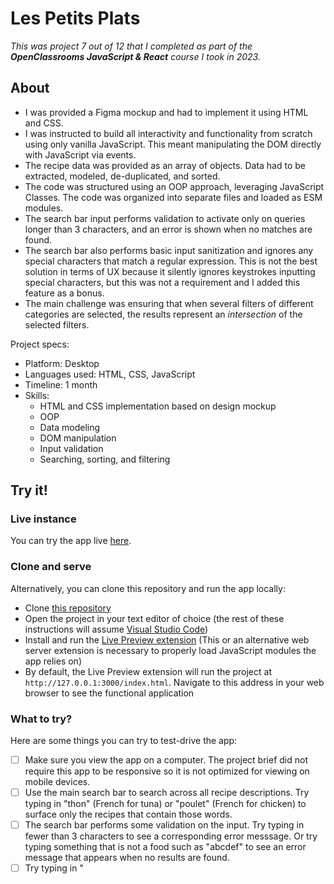 # Les Petits Plats

*This was project 7 out of 12 that I completed as part of the **OpenClassrooms JavaScript & React** course I took in 2023.*

## About

* I was provided a Figma mockup and had to implement it using HTML and CSS.
* I was instructed to build all interactivity and functionality from scratch using only vanilla JavaScript. This meant manipulating the DOM directly with JavaScript via events.
* The recipe data was provided as an array of objects. Data had to be extracted, modeled, de-duplicated, and sorted.
* The code was structured using an OOP approach, leveraging JavaScript Classes. The code was organized into separate files and loaded as ESM modules.
* The search bar input performs validation to activate only on queries longer than 3 characters, and an error is shown when no matches are found.
* The search bar also performs basic input sanitization and ignores any special characters that match a regular expression. This is not the best solution in terms of UX because it silently ignores keystrokes inputting special characters, but this was not a requirement and I added this feature as a bonus.
* The main challenge was ensuring that when several filters of different categories are selected, the results represent an _intersection_ of the selected filters.

Project specs:
* Platform: Desktop
* Languages used: HTML, CSS, JavaScript
* Timeline: 1 month
* Skills:
  * HTML and CSS implementation based on design mockup
  * OOP
  * Data modeling
  * DOM manipulation
  * Input validation
  * Searching, sorting, and filtering

## Try it!

### Live instance

You can try the app live [here](https://les-petits-plats.artembarinov.com/).

### Clone and serve

Alternatively, you can clone this repository and run the app locally:

* Clone [this repository](https://github.com/sensologica/les-petits-plats)
* Open the project in your text editor of choice (the rest of these instructions will assume [Visual Studio Code](https://code.visualstudio.com/))
* Install and run the [Live Preview extension](https://marketplace.visualstudio.com/items?itemName=ms-vscode.live-server) (This or an alternative web server extension is necessary to properly load JavaScript modules the app relies on)
* By default, the Live Preview extension will run the project at `http://127.0.0.1:3000/index.html`. Navigate to this address in your web browser to see the functional application

### What to try?

Here are some things you can try to test-drive the app:
- [ ] Make sure you view the app on a computer. The project brief did not require this app to be responsive so it is not optimized for viewing on mobile devices.
- [ ] Use the main search bar to search across all recipe descriptions. Try typing in "thon" (French for tuna) or "poulet" (French for chicken) to surface only the recipes that contain those words.
- [ ] The search bar performs some validation on the input. Try typing in fewer than 3 characters to see a corresponding error messsage. Or try typing something that is not a food such as "abcdef" to see an error message that appears when no results are found.
- [ ] Try typing in "<script>". You will see that the angle brackets were ignored as part of input sanitization.
- [ ] Below the main search bar you have 3 types of filters. The options in each filter are searchable. In the "Ingrédients" (ingredients) filter, type in "bana" and click on "Banana" to apply the filter. As you can see, the search is case-insensitive.
- [ ] You can combine filters to get an intersection of the results. In the "Ustensiles" (utensils) filter, choose "couteau" (knife). The results will update to only show those recipes that contain both banana as ingredient and knife as utensil.
- [ ] Remove the applied filters by clicking the "x" icons on the yellow tags under the filter bar. Alternatively, remove selected options from within each filter's options list. The search results will update accordingly.
- [ ] Note that as you search and filter recipes, the number to the right of the filters bar updates to show the number of matches.
